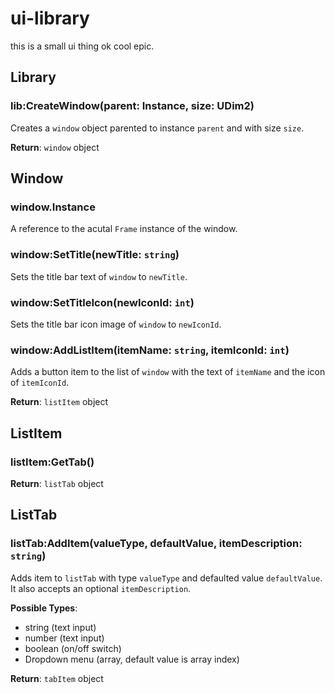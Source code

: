 # ui-library

this is a small ui thing ok cool epic.

## Library

### lib:CreateWindow(parent: Instance, size: UDim2)

Creates a `window` object parented to instance `parent` and with size `size`.

**Return**: `window` object

## Window

### window.Instance

A reference to the acutal `Frame` instance of the window.

### window:SetTitle(newTitle: `string`)

Sets the title bar text of `window` to `newTitle`.

### window:SetTitleIcon(newIconId: `int`)

Sets the title bar icon image of `window` to `newIconId`.

### window:AddListItem(itemName: `string`, itemIconId: `int`)

Adds a button item to the list of `window` with the text of `itemName` and the icon of `itemIconId`.

**Return**: `listItem` object

## ListItem

### listItem:GetTab()

**Return**: `listTab` object

## ListTab

### listTab:AddItem(valueType, defaultValue, itemDescription: `string`)

Adds item to `listTab` with type `valueType` and defaulted value `defaultValue`. It also accepts an optional `itemDescription`.

**Possible Types**:
- string (text input)
- number (text input)
- boolean (on/off switch)
- Dropdown menu (array, default value is array index)

**Return**: `tabItem` object
